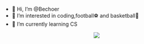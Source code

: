 - 👋 Hi, I’m @Bechoer
- 👀 I’m interested in coding,football⚽ and basketball🏀
- 🌱 I’m currently learning CS

  
<p align="center">
  <a href="https://skillicons.dev">
    <img src="https://skillicons.dev/icons?i=java,git,linux,postman,vim,html,css,,js" />
  </a>
</p>
<!---
Bechoer/Bechoer is a ✨ special ✨ repository because its `README.md` (this file) appears on your GitHub profile.
You can click the Preview link to take a look at your changes.
--->
